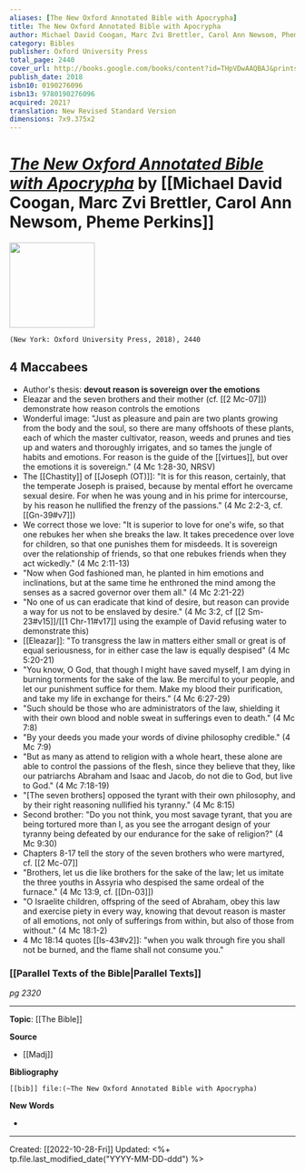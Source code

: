 ```yaml
---
aliases: [The New Oxford Annotated Bible with Apocrypha]
title: The New Oxford Annotated Bible with Apocrypha
author: Michael David Coogan, Marc Zvi Brettler, Carol Ann Newsom, Pheme Perkins
category: Bibles
publisher: Oxford University Press
total_page: 2440
cover_url: http://books.google.com/books/content?id=THpVDwAAQBAJ&printsec=frontcover&img=1&zoom=1&edge=curl&source=gbs_api
publish_date: 2018
isbn10: 0190276096
isbn13: 9780190276096
acquired: 2021?
translation: New Revised Standard Version
dimensions: 7x9.375x2
---
```

# *[The New Oxford Annotated Bible with Apocrypha]()* by [[Michael David Coogan, Marc Zvi Brettler, Carol Ann Newsom, Pheme Perkins]]

<img src="http://books.google.com/books/content?id=THpVDwAAQBAJ&printsec=frontcover&img=1&zoom=1&edge=curl&source=gbs_api" width=150>

`(New York: Oxford University Press, 2018), 2440`

## 4 Maccabees
- Author's thesis: **devout reason is sovereign over the emotions**
- Eleazar and the seven brothers and their mother (cf. [[2 Mc-07]]) demonstrate how reason controls the emotions
- Wonderful image: "Just as pleasure and pain are two plants growing from the body and the soul, so there are many offshoots of these plants, each of which the master cultivator, reason, weeds and prunes and ties up and waters and thoroughly irrigates, and so tames the jungle of habits and emotions. For reason is the guide of the [[virtues]], but over the emotions it is sovereign." (4 Mc 1:28-30, NRSV)
- The [[Chastity]] of [[Joseph (OT)]]: "It is for this reason, certainly, that the temperate Joseph is praised, because by mental effort he overcame sexual desire. For when he was young and in his prime for intercourse, by his reason he nullified the frenzy of the passions." (4 Mc 2:2-3, cf. [[Gn-39#v7]])
- We correct those we love: "It is superior to love for one's wife, so that one rebukes her when she breaks the law. It takes precedence over love for children, so that one punishes them for misdeeds. It is sovereign over the relationship of friends, so that one rebukes friends when they act wickedly." (4 Mc 2:11-13)
- "Now when God fashioned man, he planted in him emotions and inclinations, but at the same time he enthroned the mind among the senses as a sacred governor over them all." (4 Mc 2:21-22)
- "No one of us can eradicate that kind of desire, but reason can provide a way for us not to be enslaved by desire." (4 Mc 3:2, cf [[2 Sm-23#v15]]/[[1 Chr-11#v17]] using the example of David refusing water to demonstrate this)
- [[Eleazar]]: "To transgress the law in matters either small or great is of equal seriousness, for in either case the law is equally despised" (4 Mc 5:20-21)
- "You know, O God, that though I might have saved myself, I am dying in burning torments for the sake of the law. Be merciful to your people, and let our punishment suffice for them. Make my blood their purification, and take my life in exchange for theirs." (4 Mc 6:27-29)
- "Such should be those who are administrators of the law, shielding it with their own blood and noble sweat in sufferings even to death." (4 Mc 7:8)
- "By your deeds you made your words of divine philosophy credible." (4 Mc 7:9)
- "But as many as attend to religion with a whole heart, these alone are able to control the passions of the flesh, since they believe that they, like our patriarchs Abraham and Isaac and Jacob, do not die to God, but live to God." (4 Mc 7:18-19)
- "[The seven brothers] opposed the tyrant with their own philosophy, and by their right reasoning nullified his tyranny." (4 Mc 8:15)
- Second brother: "Do you not think, you most savage tyrant, that you are being tortured more than I, as you see the arrogant design of your tyranny being defeated by our endurance for the sake of religion?" (4 Mc 9:30)
- Chapters 8-17 tell the story of the seven brothers who were martyred, cf. [[2 Mc-07]]
- "Brothers, let us die like brothers for the sake of the law; let us imitate the three youths in Assyria who despised the same ordeal of the furnace." (4 Mc 13:9, cf. [[Dn-03]])
- "O Israelite children, offspring of the seed of Abraham, obey this law and exercise piety in every way, knowing that devout reason is master of all emotions, not only of sufferings from within, but also of those from without." (4 Mc 18:1-2)
- 4 Mc 18:14 quotes [[Is-43#v2]]: "when you walk through fire you shall not be burned, and the flame shall not consume you."


### [[Parallel Texts of the Bible|Parallel Texts]] 
*pg 2320*

--- 

**Topic**: [[The Bible]]

**Source**
- [[Madj]]


**Bibliography**

```query
[[bib]] file:(~The New Oxford Annotated Bible with Apocrypha)
```
 

**New Words**

- 

---
Created: [[2022-10-28-Fri]]
Updated: <%+ tp.file.last_modified_date("YYYY-MM-DD-ddd") %>
